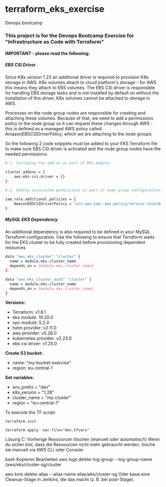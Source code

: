# terraform_eks_exercise
Devops bootcamp

### This project is for the Devops Bootcamp Exercise for "Infrastructure as Code with Terraform" 

#### IMPORTANT - please read the following:

##### EBS CSI Driver
Since K8s version 1.23 an additional driver is required to provision K8s storage in AWS. K8s volumes attach to cloud platform's storage - for AWS this means they attach to EBS volumes. The EBS CSI driver is responsible for handling EBS storage tasks and is not installed by default so without the installation of this driver, K8s volumes cannot be attached to storage in AWS. 

Processes on the node group nodes are responsible for creating and attaching these volumes. Because of that, we need to add a permissions policy to the node group so it can request these changes through AWS - this is defined as a managed AWS policy called: AmazonEBSCSIDriverPolicy, which we are attaching to the node groups.

So the following 2 code snippets must be added to your EKS Terraform file to make sure EBS CSI driver is activated and the node group nodes have the needed permissions:

```sh
# 1. Including the add-on as part of EKS module:

cluster_addons = {
    aws-ebs-csi-driver = {}
}

# 2. Adding associated permissions as part of node group configuration:

iam_role_additional_policies = {
    AmazonEBSCSIDriverPolicy = "arn:aws:iam::aws:policy/service-role/AmazonEBSCSIDriverPolicy"
}
```

##### MySQL EKS Dependency

An additional dependency is also required to be defined in your MySQL Terraform configuration. Use the following to ensure that Terraform waits for the EKS cluster to be fully created before provisioning dependent resources

```sh
data "aws_eks_cluster" "cluster" {
  name = module.eks.cluster_name
  depends_on = [module.eks.cluster_name]
}

data "aws_eks_cluster_auth" "cluster" {
  name = module.eks.cluster_name
  depends_on = [module.eks.cluster_name]
}

```

**Versions:**
- Terraform: v1.6.1
- eks module: 19.20.0
- vpc module: 5.2.0
- helm provider: v2.11.0 
- aws provider: v5.26.0
- kubernetes provider: v2.23.0
- ebs csi driver: v1.25.0

**Create S3 bucket:** 
- name: "my-bucket-exercise"
- region: eu-central-1

**Set variables:**
- env_prefix = "dev"
- k8s_version = "1.28"
- cluster_name = "my-cluster"
- region = "eu-central-1"

To execute the TF script:
```
terraform init

terraform apply -var-file="dev.tfvars"
```

Lösung C: Vorherige Ressourcen löschen (manuell oder automatisch)
Wenn du sicher bist, dass die Ressourcen nicht mehr gebraucht werden, lösche sie manuell via AWS CLI oder Console:

bash
Kopieren
Bearbeiten
aws logs delete-log-group --log-group-name /aws/eks/cluster-sg/cluster

aws kms delete-alias --alias-name alias/eks/cluster-sg
Oder baue eine Cleanup-Stage in Jenkins, die das macht (z. B. bei post-Stage).